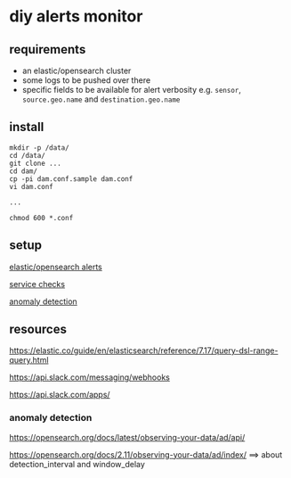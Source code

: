 # diy alerts monitor

## requirements

- an elastic/opensearch cluster
- some logs to be pushed over there
- specific fields to be available for alert verbosity e.g. `sensor`, `source.geo.name` and `destination.geo.name`

## install

	mkdir -p /data/
	cd /data/
	git clone ...
	cd dam/
	cp -pi dam.conf.sample dam.conf
	vi dam.conf

	...

	chmod 600 *.conf

## setup

[elastic/opensearch alerts](README.alerts)

[service checks](README.services)

[anomaly detection](README.detectors)

## resources

https://elastic.co/guide/en/elasticsearch/reference/7.17/query-dsl-range-query.html

https://api.slack.com/messaging/webhooks

https://api.slack.com/apps/

### anomaly detection

https://opensearch.org/docs/latest/observing-your-data/ad/api/

https://opensearch.org/docs/2.11/observing-your-data/ad/index/
==> about detection_interval and window_delay

